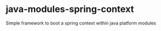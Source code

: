 # java-modules-spring-context
Simple framework to boot a spring context within java platform modules
